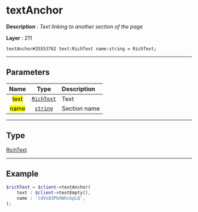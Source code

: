 # textAnchor

**Description** : *Text linking to another section of the page*

**Layer** : 211

```tl
textAnchor#35553762 text:RichText name:string = RichText;
```

---

## Parameters

| Name | Type | Description |
| :---: | :---: | :--- |
| <mark>text</mark> | [`RichText`](type/RichText) | Text |
| <mark>name</mark> | [`string`](type/string) | Section name |

---

## Type

[RichText](type/RichText)

---

## Example

```php
$richText = $client->textAnchor(
	text : $client->textEmpty(),
	name : 'ldVs83PbXWhckpLQ',
);
```